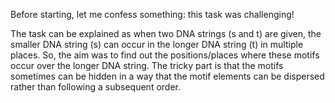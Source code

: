Before starting, let me confess something: this task was challenging!

The task can be explained as when two DNA strings (s and t) are given, the smaller DNA string (s) can occur in the longer DNA string (t) in multiple places. So, the aim was to find out the positions/places where these motifs occur over the longer DNA string. The tricky part is that the motifs sometimes can be hidden in a way that the motif elements can be dispersed rather than following a subsequent order. 
